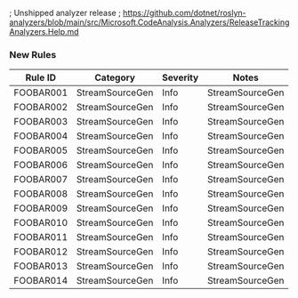 ﻿; Unshipped analyzer release
; https://github.com/dotnet/roslyn-analyzers/blob/main/src/Microsoft.CodeAnalysis.Analyzers/ReleaseTrackingAnalyzers.Help.md

### New Rules

Rule ID | Category | Severity | Notes
--------|----------|----------|-------
FOOBAR001 | StreamSourceGen | Info | StreamSourceGen
FOOBAR002 | StreamSourceGen | Info | StreamSourceGen
FOOBAR003 | StreamSourceGen | Info | StreamSourceGen
FOOBAR004 | StreamSourceGen | Info | StreamSourceGen
FOOBAR005 | StreamSourceGen | Info | StreamSourceGen
FOOBAR006 | StreamSourceGen | Info | StreamSourceGen
FOOBAR007 | StreamSourceGen | Info | StreamSourceGen
FOOBAR008 | StreamSourceGen | Info | StreamSourceGen
FOOBAR009 | StreamSourceGen | Info | StreamSourceGen
FOOBAR010 | StreamSourceGen | Info | StreamSourceGen
FOOBAR011 | StreamSourceGen | Info | StreamSourceGen
FOOBAR012 | StreamSourceGen | Info | StreamSourceGen
FOOBAR013 | StreamSourceGen | Info | StreamSourceGen
FOOBAR014 | StreamSourceGen | Info | StreamSourceGen